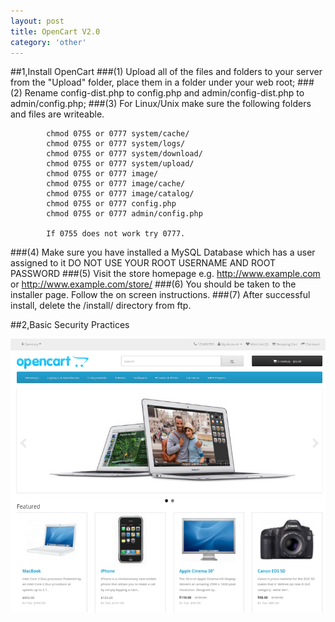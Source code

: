 ```yaml
---
layout: post
title: OpenCart V2.0
category: 'other'
---
```


##1,Install OpenCart
###(1) Upload all of the files and folders to your server from the "Upload" folder, place them in a folder under your web root;
###(2) Rename config-dist.php to config.php and admin/config-dist.php to admin/config.php;
###(3) For Linux/Unix make sure the following folders and files are writeable.

    		chmod 0755 or 0777 system/cache/
    		chmod 0755 or 0777 system/logs/
    		chmod 0755 or 0777 system/download/
    		chmod 0755 or 0777 system/upload/
    		chmod 0755 or 0777 image/
    		chmod 0755 or 0777 image/cache/
    		chmod 0755 or 0777 image/catalog/
    		chmod 0755 or 0777 config.php
    		chmod 0755 or 0777 admin/config.php

    		If 0755 does not work try 0777.
###(4) Make sure you have installed a MySQL Database which has a user assigned to it
DO NOT USE YOUR ROOT USERNAME AND ROOT PASSWORD
###(5) Visit the store homepage e.g. http://www.example.com or http://www.example.com/store/
###(6) You should be taken to the installer page. Follow the on screen instructions.
###(7) After successful install, delete the /install/ directory from ftp.

##2,Basic Security Practices

<img src="/images/opencart.png">